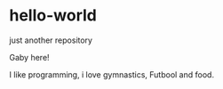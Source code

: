 # hello-world
just another repository


Gaby here!

I like programming, i love gymnastics, Futbool and  food. 
